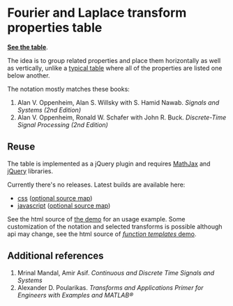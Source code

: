 # Fourier and Laplace transform properties table

**[See the table][demo-v1]**.

The idea is to group related properties and place them horizontally as well as vertically,
unlike a [typical table](http://en.wikipedia.org/wiki/Discrete-time_Fourier_transform#Properties) where all of the properties are listed one below another.

The notation mostly matches these books:

1. Alan V. Oppenheim, Alan S. Willsky with S. Hamid Nawab. *Signals and Systems (2nd Edition)*
2. Alan V. Oppenheim, Ronald W. Schafer with John R. Buck. *Discrete-Time Signal Processing (2nd Edition)*

## Reuse

The table is implemented as a jQuery plugin and requires [MathJax](https://www.mathjax.org/) and [jQuery](http://jquery.com/) libraries.

Currently there's no releases. Latest builds are available here:

* [css](http://antonkhorev.github.io/signals-transforms/lib/signals-transforms-table.css) ([optional source map](http://antonkhorev.github.io/signals-transforms/lib/signals-transforms-table.css.map))
* [javascript](http://antonkhorev.github.io/signals-transforms/lib/signals-transforms-table.js) ([optional source map](http://antonkhorev.github.io/signals-transforms/lib/signals-transforms-table.js.map))

See the html source of [the demo][demo-v1] for an usage example.
Some customization of the notation and selected transforms is possible although api may change, see the html source of [*function templates* demo][demo-templates].

[demo-v1]:http://antonkhorev.github.io/signals-transforms/v1/
[demo-templates]:http://antonkhorev.github.io/signals-transforms/templates/

## Additional references

1. Mrinal Mandal, Amir Asif. *Continuous and Discrete Time Signals and Systems*
2. Alexander D. Poularikas. *Transforms and Applications Primer for Engineers with Examples and MATLAB®*
